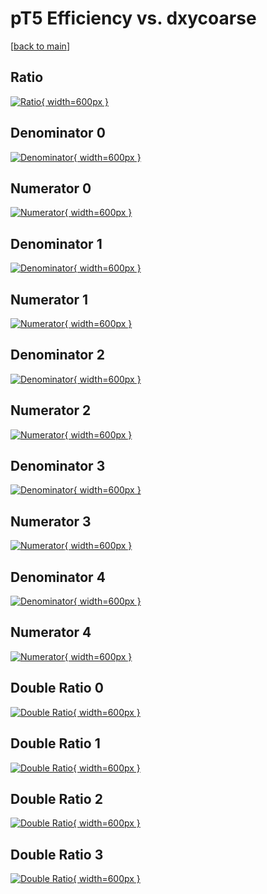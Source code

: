 # pT5 Efficiency vs. dxycoarse

[[back to main](./)]



## Ratio

[![Ratio](../mtv/var/pT5_base_11_0_eff_dxycoarse.png){ width=600px }](../mtv/var/pT5_base_11_0_eff_dxycoarse.pdf)

## Denominator 0

[![Denominator](../mtv/den/pT5_base_11_0_eff_dxycoarse_den0.png){ width=600px }](../mtv/den/pT5_base_11_0_eff_dxycoarse_den0.pdf)

## Numerator 0

[![Numerator](../mtv/num/pT5_base_11_0_eff_dxycoarse_num0.png){ width=600px }](../mtv/num/pT5_base_11_0_eff_dxycoarse_num0.pdf)

## Denominator 1

[![Denominator](../mtv/den/pT5_base_11_0_eff_dxycoarse_den1.png){ width=600px }](../mtv/den/pT5_base_11_0_eff_dxycoarse_den1.pdf)

## Numerator 1

[![Numerator](../mtv/num/pT5_base_11_0_eff_dxycoarse_num1.png){ width=600px }](../mtv/num/pT5_base_11_0_eff_dxycoarse_num1.pdf)

## Denominator 2

[![Denominator](../mtv/den/pT5_base_11_0_eff_dxycoarse_den2.png){ width=600px }](../mtv/den/pT5_base_11_0_eff_dxycoarse_den2.pdf)

## Numerator 2

[![Numerator](../mtv/num/pT5_base_11_0_eff_dxycoarse_num2.png){ width=600px }](../mtv/num/pT5_base_11_0_eff_dxycoarse_num2.pdf)

## Denominator 3

[![Denominator](../mtv/den/pT5_base_11_0_eff_dxycoarse_den3.png){ width=600px }](../mtv/den/pT5_base_11_0_eff_dxycoarse_den3.pdf)

## Numerator 3

[![Numerator](../mtv/num/pT5_base_11_0_eff_dxycoarse_num3.png){ width=600px }](../mtv/num/pT5_base_11_0_eff_dxycoarse_num3.pdf)

## Denominator 4

[![Denominator](../mtv/den/pT5_base_11_0_eff_dxycoarse_den4.png){ width=600px }](../mtv/den/pT5_base_11_0_eff_dxycoarse_den4.pdf)

## Numerator 4

[![Numerator](../mtv/num/pT5_base_11_0_eff_dxycoarse_num4.png){ width=600px }](../mtv/num/pT5_base_11_0_eff_dxycoarse_num4.pdf)

## Double Ratio 0

[![Double Ratio](../mtv/ratio/pT5_base_11_0_eff_dxycoarse_ratio0.png){ width=600px }](../mtv/ratio/pT5_base_11_0_eff_dxycoarse_ratio0.pdf)

## Double Ratio 1

[![Double Ratio](../mtv/ratio/pT5_base_11_0_eff_dxycoarse_ratio1.png){ width=600px }](../mtv/ratio/pT5_base_11_0_eff_dxycoarse_ratio1.pdf)

## Double Ratio 2

[![Double Ratio](../mtv/ratio/pT5_base_11_0_eff_dxycoarse_ratio2.png){ width=600px }](../mtv/ratio/pT5_base_11_0_eff_dxycoarse_ratio2.pdf)

## Double Ratio 3

[![Double Ratio](../mtv/ratio/pT5_base_11_0_eff_dxycoarse_ratio3.png){ width=600px }](../mtv/ratio/pT5_base_11_0_eff_dxycoarse_ratio3.pdf)

